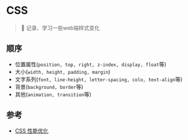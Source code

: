 # CSS

> :rocket: 记录、学习一些web端样式变化

## 顺序

- 位置属性(`position, top, right, z-index, display, float`等)
- 大小(`width, height, padding, margin`)
- 文字系列(`font, line-height, letter-spacing, colo, text-align`等)
- 背景(`background, border`等)
- 其他(`animation, transition`等)

## 参考

- [CSS 性能优化](https://juejin.im/post/5ddf1bf36fb9a0717d5af1c2?utm_source=gold_browser_extension)
